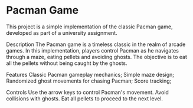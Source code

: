 # Pacman Game

This project is a simple implementation of the classic Pacman game, developed as part of a university assignment.

Description
The Pacman game is a timeless classic in the realm of arcade games. In this implementation, players control Pacman as he navigates through a maze, eating pellets and avoiding ghosts. The objective is to eat all the pellets without being caught by the ghosts.

Features
Classic Pacman gameplay mechanics;
Simple maze design;
Randomized ghost movements for chasing Pacman;
Score tracking;

Controls
Use the arrow keys to control Pacman's movement.
Avoid collisions with ghosts.
Eat all pellets to proceed to the next level.

